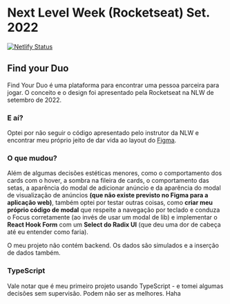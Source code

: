 # Next Level Week (Rocketseat) Set. 2022

[![Netlify Status](https://api.netlify.com/api/v1/badges/67e4d318-3a4d-4236-af90-a840c4854566/deploy-status)](https://find-your-duo-nlw-2022.netlify.app/)

## Find your Duo

Find Your Duo é uma plataforma para encontrar uma pessoa parceira para jogar. O conceito e o design foi apresentado pela Rocketseat na NLW de setembro de 2022.

### E aí?

Optei por não seguir o código apresentado pelo instrutor da NLW e encontrar meu próprio jeito de dar vida ao layout do [Figma](<https://www.figma.com/file/4NzP8JUOC8m005Xqh8lu2m/NLW-eSports-(Community)?node-id=0%3A1>).

### O que mudou?

Além de algumas decisões estéticas menores, como o comportamento dos cards com o hover, a sombra na fileira de cards, o comportamento das setas, a aparência do modal de adicionar anúncio e da aparência do modal de visualização de anúncios **(que não existe previsto no Figma para a aplicação web)**, também optei por testar outras coisas, como **criar meu próprio código de modal** que respeite a navegação por teclado e conduza o Focus corretamente (ao invés de usar um modal de lib) e implementar o **React Hook Form** com um **Select do Radix UI** (que deu uma dor de cabeça até eu entender como faria).

O meu projeto não contém backend. Os dados são simulados e a inserção de dados também.

### TypeScript

Vale notar que é meu primeiro projeto usando TypeScript - e tomei algumas decisões sem supervisão. Podem não ser as melhores. Haha
